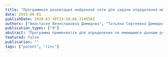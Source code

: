 ```yaml
---
title: "Программная реализация нейронной сети для задачи определения мюонного распада"
date: 2019-06-01
publishDate: 2020-03-30T13:58:06.314958Z
authors: ["Анастасия Вячеславовна Демидова", "Татьяна Сергеевна Демидова", "Дмитрий Сергеевич Кулябов", "Антон Андреевич Соболев"]
publication_types: ["8"]
abstract: "Программа применяется для определения по имеющимся данным реакции мюонного распада вида $τ$ →µµµ. Программа включает модули, реализующие методы построения нейронной сети, модуль, реализующий визуализацию данных, модуль, предназначенный для оценки качества классификации нейронной сети и визуализации полученных результатов. Программа содержит вспомогательный модуль, обеспечивающий визуализацию полученных результатов, по оценке качества работы сети. Программа предусматривает выполнение с помощью Jupyter Notebook, что позволяет обрабатывать результаты вичислений в интерактивном режиме."
featured: false
publication: ""
tags: ["patent", "rinc"]
---
```


